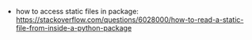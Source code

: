 * how to access static files in package: https://stackoverflow.com/questions/6028000/how-to-read-a-static-file-from-inside-a-python-package